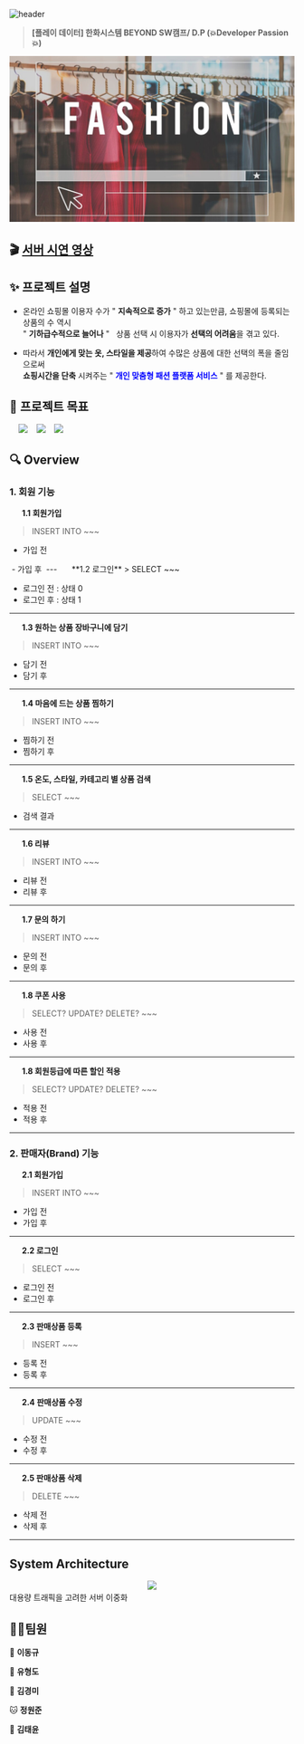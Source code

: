 ![header](https://capsule-render.vercel.app/api?type=Waving&color=auto&height=250&section=header&text=👕LONUA👕&desc=All%20For%20Individual%20Customized%20Fashion&descSize=20&descAlign=50&descAlignY=70&fontSize=100&animation=fadeIn&fontColor=BF00F)
> **[플레이 데이터] 한화시스템 BEYOND SW캠프/ D.P (💥Developer Passion💥)**

<center>
    <img src="./img/fashion.jpg" />
</center>

## 🎬 [서버 시연 영상](https://youtu.be/oUENDKls7C4)   


## ✨ 프로젝트 설명

 - 온라인 쇼핑몰 이용자 수가 " **지속적으로 증가** " 하고 있는만큼, 쇼핑몰에 등록되는 상품의 수 역시  
   " **기하급수적으로 늘어나** " &nbsp;&nbsp;상품 선택 시 이용자가 **선택의 어려움**을 겪고 있다.
 
 
 - 따라서 **개인에게 맞는 옷, 스타일을 제공**하여 수많은 상품에 대한 선택의 폭을 줄임으로써  
   **쇼핑시간을 단축** 시켜주는 " **<span style="color:blue">개인 맞춤형 패션 플랫폼 서비스</span>** " 를 제공한다.
## 📌 프로젝트 목표
&nbsp;&nbsp;&nbsp;&nbsp;<img src="https://img.shields.io/badge/L i n u x-FCC624?style=flat&logo=linux&logoColor=black"></a>
&nbsp;&nbsp;&nbsp;<img src="https://img.shields.io/badge/MySQL InnoDB-4479A1?style=flat&logo=MySQL&logoColor=white"/></a>
&nbsp;&nbsp;&nbsp;<img src="https://img.shields.io/badge/CentOS   8-262577?style=flat&logo=centos&logoColor=white&color=purple"/></a></a>


## 🔍 Overview

### 1. 회원 기능
&nbsp;&nbsp;　**1.1 회원가입**
> INSERT INTO ~~~

- 가입 전
 <img src=""/>
- 가입 후
 <img src=""/>
---
&nbsp;&nbsp;　**1.2 로그인**
> SELECT ~~~

- 로그인 전 : 상태 0
  <img src=""/>
- 로그인 후 : 상태 1
  <img src=""/>
---
&nbsp;&nbsp;　**1.3 원하는 상품 장바구니에 담기**
> INSERT INTO ~~~
- 담기 전 
  <img src=""/>
- 담기 후 
  <img src=""/>
---
&nbsp;&nbsp;　**1.4 마음에 드는 상품 찜하기**
> INSERT INTO ~~~
- 찜하기 전
  <img src=""/>
- 찜하기 후
  <img src=""/>
---
&nbsp;&nbsp;　**1.5 온도, 스타일, 카테고리 별 상품 검색**
> SELECT ~~~
- 검색 결과
  <img src=""/>
---
&nbsp;&nbsp;　**1.6 리뷰**
> INSERT INTO ~~~
- 리뷰 전
  <img src=""/>
- 리뷰 후
  <img src=""/>
---
&nbsp;&nbsp;　**1.7 문의 하기**
> INSERT INTO ~~~
- 문의 전
  <img src=""/>
- 문의 후
  <img src=""/>
---
&nbsp;&nbsp;　**1.8 쿠폰 사용**
> SELECT? UPDATE? DELETE? ~~~
- 사용 전
  <img src=""/>
- 사용 후
  <img src=""/>
---
&nbsp;&nbsp;　**1.8 회원등급에 따른 할인 적용**
> SELECT? UPDATE? DELETE? ~~~
- 적용 전
  <img src=""/>
- 적용 후
  <img src=""/>
---
### 2. 판매자(Brand) 기능
&nbsp;&nbsp;　**2.1 회원가입**
> INSERT INTO ~~~

- 가입 전
  <img src=""/>
- 가입 후
  <img src=""/>
---
&nbsp;&nbsp;　**2.2 로그인**
> SELECT  ~~~
- 로그인 전
  <img src=""/>
- 로그인 후
  <img src=""/>
---
&nbsp;&nbsp;　**2.3 판매상품 등록**
> INSERT  ~~~
- 등록 전
  <img src=""/>
- 등록 후
  <img src=""/>
---
&nbsp;&nbsp;　**2.4 판매상품 수정**
> UPDATE  ~~~
- 수정 전
  <img src=""/>
- 수정 후
  <img src=""/>
---
&nbsp;&nbsp;　**2.5 판매상품 삭제**
> DELETE  ~~~
- 삭제 전
  <img src=""/>
- 삭제 후
  <img src=""/>
---
## System Architecture

<center>
    <img src="./img/pic2.png" />
</center>
대용량 트래픽을 고려한 서버 이중화

<br>


## 🤼‍♂️팀원

🐯 **이동규**

🐶 **유형도**

🐺 **김경미**

🐱 **정원준**

🦁 **김태윤**
